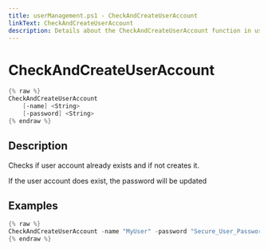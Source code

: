 ```yaml
---
title: userManagement.ps1 - CheckAndCreateUserAccount
linkText: CheckAndCreateUserAccount
description: Details about the CheckAndCreateUserAccount function in userManagement.ps1 helper script
---
```


# CheckAndCreateUserAccount

```PowerShell
{% raw %}
CheckAndCreateUserAccount
    [-name] <String>
    [-password] <String>
{% endraw %}
```

## Description

Checks if user account already exists and if not creates it.

If the user account does exist, the password will be updated

## Examples

```PowerShell
{% raw %}
CheckAndCreateUserAccount -name "MyUser" -password "Secure_User_Password"
{% endraw %}
```
